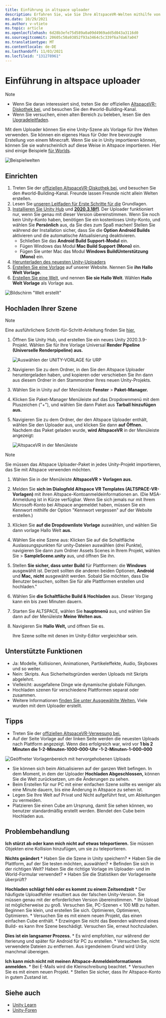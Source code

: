 ```yaml
---
title: Einführung in altspace uploader
description: Erfahren Sie, wie Sie Ihre AltspaceVR-Welten mithilfe von Unity-Szenenvorlagen mit dem Altspace Uploader einrichten und hochladen.
ms.date: 10/29/2021
ms.author: v-vtieto
ms.topic: article
ms.openlocfilehash: 6d28b3efe75d589a0a09d4969add5d043a3116d0
ms.sourcegitcommit: 20605c50a93852f93a3464c5c339f6a7da67a047
ms.translationtype: MT
ms.contentlocale: de-DE
ms.lasthandoff: 11/03/2021
ms.locfileid: "131278961"
---
```

# <a name="introducing-the-altspace-uploader"></a>Einführung in altspace uploader

> [!NOTE]
> - Wenn Sie daran interessiert sind, treten Sie der offiziellen [AltspaceVR-Diskothek bei,](https://discordapp.com/invite/altspacevr) und besuchen Sie den #world-Building-Kanal.  
> - Wenn Sie versuchen, einen alten Bereich zu beleben, lesen Sie den [Upgradeleitfaden](upgrading-old-unity-projects.md). 

Mit dem Uploader können Sie eine Unity-Szene als Vorlage für Ihre Welten verwenden. Sie können ein eigenes Haus für Oder Ihre bevorzugte Erstellung von einem Minecraft. Wenn Sie sie in Unity importieren können, können Sie sie wahrscheinlich auf diese Weise in Altspace importieren. Hier sind einige Beispiele [für Worlds](https://account.altvr.com/worlds/1046572460192825569).

![Beispielwelten](images/unity-uploader-img-01.png)

## <a name="setup"></a>Einrichten

1. Treten Sie der [offiziellen AltspaceVR-Diskothek bei,](https://discordapp.com/invite/altspacevr) und besuchen Sie den #world-Building-Kanal. Freunde lassen Freunde nicht allein Welten erstellen.
2. Lesen Sie [unseren Leitfaden für Erste Schritte für die](world-building-getting-started.md) Grundlagen.
3. [Installieren Sie Unity Hub](https://blogs.unity3d.com/2018/01/24/streamline-your-workflow-introducing-unity-hub-beta) und [**2020.3.18f1**](https://unity3d.com/unity/whats-new/2020.3.18). Der Uploader funktioniert nur, wenn Sie genau mit dieser Version übereinstimmen. Wenn Sie noch kein Unity-Konto haben, benötigen Sie ein kostenloses Unity-Konto, und wählen Sie **Persönlich** aus, da Sie dies zum Spaß machen! Stellen Sie während der Installation sicher, dass Sie die **Option Android Builds** aktivieren und die automatische Aktualisierung deaktivieren.
    * Schließen Sie das **Android Build Support-Modul** ein.
    * Fügen Windows das Modul **Mac Build Support (Mono)** ein.
    * Fügen Sie unter Mac das Modul **Windows BuildUnterstützung (Mono)** ein.
4. [Herunterladen des neuesten Unity-Uploaders](https://altvr.com/download-latest-unity-uploader)
5. [Erstellen Sie eine Vorlage](https://account.altvr.com/space_templates/new) auf unserer Website. Nennen Sie **ihn Hallo Welt Vorlage**.
6. [Erstellen Sie eine Welt,](https://account.altvr.com/worlds/my) und nennen **Sie sie Hallo Welt**. Wählen **Hallo Welt Vorlage** als Vorlage aus.

![Bildschirm "Welt erstellt"](images/unity-uploader-img-02.png)

## <a name="upload-your-scene"></a>Hochladen Ihrer Szene

> [!NOTE]
> Eine ausführlichere Schritt-für-Schritt-Anleitung finden Sie [hier.](https://buildingthemetaverse.medium.com/how-to-make-your-own-altspace-templates-and-kits-unity-2020-3-9-uploader-2-x-5b40e92bb759)

1. Öffnen Sie Unity Hub, und erstellen Sie ein neues Unity 2020.3.9-Projekt. Wählen Sie für Ihre Vorlage Universal **Render Pipeline (Universelle Renderpipeline) aus.**

    ![Auswählen der UNITY-VORLAGE für URP](images/001-unity-templates.png)

1. Navigieren Sie zu dem Ordner, in den Sie den Altspace Uploader heruntergeladen haben, und kopieren oder verschieben Sie ihn dann aus diesem Ordner in den Stammordner Ihres neuen Unity-Projekts.
1. Wählen Sie in Unity auf der Menüleiste **Fenster**  >  **Paket-Manager.**
1. Klicken Sie Paket-Manager Menüleiste auf das Dropdownmenü mit dem Pluszeichen ("+"), und wählen Sie dann Paket aus **Tarball hinzufügen aus.**
1. Navigieren Sie zu dem Ordner, der den Altspace Uploader enthält, wählen Sie den Uploader aus, und klicken Sie dann **auf Öffnen.**  Nachdem das Paket geladen wurde, **wird AltspaceVR** in der Menüleiste angezeigt:

    ![AltspaceVR in der Menüleiste](images/002-altspacevr-on-menu-bar.png)

> [!NOTE]
> Sie müssen das Altspace Uploader-Paket in jedes Unity-Projekt importieren, das Sie mit Altspace verwenden möchten.
1. Wählen Sie in der Menüleiste **AltspaceVR > Vorlagen aus.**
1. Melden Sie **sich im Dialogfeld Altspace VR Templates (ALTSPACE-VR-Vorlagen)** mit ihren Altspace-Kontoanmeldeinformationen an. (Die MSA-Anmeldung ist in Kürze verfügbar. Wenn Sie sich jemals nur mit Ihrem Microsoft-Konto bei Altspace angemeldet haben, müssen Sie ein Kennwort mithilfe der Option "Kennwort vergessen" auf der Website erstellen.)
1. Klicken Sie **auf die Dropdownliste Vorlage** auswählen, und wählen Sie dann vorlage Hallo Welt **aus.**
1. Wählen Sie eine  Szene aus: Klicken Sie auf die Schaltfläche Auslassungspunkten für unity-Dateien auswählen (drei Punkte), navigieren Sie dann zum Ordner Assets Scenes in Ihrem Projekt, wählen Sie   >   **SampleScene.unity** aus, und öffnen Sie ihn.
1. Stellen **Sie sicher, dass unter Build** für Plattformen: die **Windows** ausgewählt ist. Derzeit sollten die anderen beiden Optionen, **Android** und **Mac,** **nicht** ausgewählt werden. Sobald Sie möchten, dass Die Benutzer besuchen, sollten Sie für alle Plattformen erstellen und hochladen."
1. Wählen Sie **die Schaltfläche Build & Hochladen** aus. Dieser Vorgang kann ein bis zwei Minuten dauern.
1. Starten Sie ALTSPACE, wählen Sie **hauptmenü** aus, und wählen Sie dann auf der Menüleiste **Meine Welten aus.**
1. Navigieren Sie **Hallo Welt,** und öffnen Sie es.

    Ihre Szene sollte mit denen im Unity-Editor vergleichbar sein.

## <a name="whats-supported"></a>Unterstützte Funktionen

* Ja: Modelle, Kollisionen, Animationen, Partikeleffekte, Audio, Skyboxes und so weiter.
* Nein: Skripts. Aus Sicherheitsgründen werden Uploads mit Skripts abgelehnt.
* Vielleicht: ausgefallene Dinge wie dynamische globale Füllungen.
* Hochladen szenen für verschiedene Plattformen separat oder zusammen.
* Weitere Informationen [finden Sie unter Ausgewählte Welten.](https://account.altvr.com/worlds/featured) Viele wurden mit dem Uploader erstellt.

## <a name="tips"></a>Tipps

* Treten Sie der [offiziellen AltspaceVR-Verwesung bei.](https://discordapp.com/invite/altspacevr)
* Auf der Seite Vorlage auf der linken Seite werden die neuesten Uploads nach Plattform angezeigt. Wenn dies erfolgreich war, wird vor **1 bis 2 Minuten die 1-2-Minuten-1000-000-Uhr -1-2-Minuten-1-000-000** 

![Geöffneter Vorlagenbereich mit hervorgehobenen Uploads](images/template-upload-list.png)

* Sie können sich beim Aktualisieren auf der ganzen Welt befingen. In dem Moment, in dem der Uploader **Hochladen Abgeschlossen,** können Sie die Welt zurücksetzen, um die Änderungen zu sehen.
* Beim Erstellen für nur PC mit einer einfachen Szene sollte es weniger als eine Minute dauern, bis eine Änderung in Altspace zu sehen ist.
* Legen Sie Ihre Welt auf Privat und Nicht aufgeführt fest, um Ableitungen zu vermeiden.
* Platzieren Sie einen Cube am Ursprung, damit Sie sehen können, wo benutzer standardmäßig erstellt werden. Blendet den Cube beim Hochladen aus.

## <a name="troubleshooting"></a>Problembehandlung

**Ich stürzt ab oder kann mich nicht auf etwas teleportieren.** Sie müssen Objekten eine Kollision hinzufügen, um sie zu teleportieren.

**Nichts geändert**
    * Haben Sie die Szene in Unity speichern?
    * Haben Sie die Plattform, auf der Sie testen möchten, auswählen?
    * Befinden Sie sich in der richtigen Welt? Haben Sie die richtige Vorlage im Uploader- und im World-Formular verwendet?
    * Haben Sie die Statistiken der Vorlagenseite überprüft?

**Hochladen schlägt fehl oder es kommt zu einem Zeitsendzeit**
    * Der häufigste Uploadfehler resultiert aus der falschen Unity-Version. Sie müssen genau mit der erforderlichen Version übereinstimmen.
    * Ihr Upload ist möglicherweise zu groß. Versuchen Sie, PC-Szenen < 100 MB zu halten. Beginnen Sie klein, und erstellen Sie sich. Optimieren, Optimieren, Optimieren.
    * Versuchen Sie es mit einem neuen Projekt, das einen einfachen Cube enthält.
    * Erzwingen Sie nicht das Beenden während eines Build- es kann Ihre Szene beschädigt. Versuchen Sie, erneut hochzuladen.

**Dies ist ein langsamer Prozess.**
    * Es wird empfohlen, nur während der Iterierung und später für Android für PC zu erstellen.
    * Versuchen Sie, nicht verwendete Dateien zu entfernen. Aus irgendeinem Grund wird Unity manchmal übereigen.

**Ich kann mich nicht mit meinen Altspace-Anmeldeinformationen anmelden.**
    * Bei E-Mails wird die Kleinschreibung beachtet.
    * Versuchen Sie es mit einem neuen Projekt.
    * Stellen Sie sicher, dass Ihr Altspace-Konto in gutem Zustand ist.

## <a name="see-also"></a>Siehe auch

* [Unity Learn](https://unity3d.com/learn)
* [Unity-Foren](https://forum.unity.com)  

